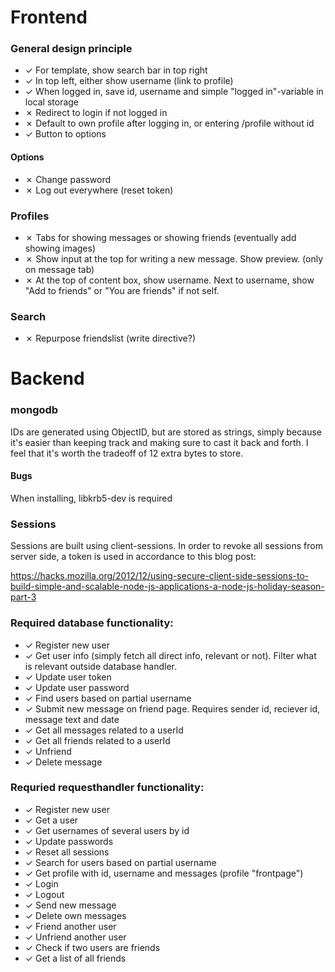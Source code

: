 # Frontend

### General design principle
- ✓ For template, show search bar in top right
- ✓ In top left, either show username (link to profile)
- ✓ When logged in, save id, username and simple "logged in"-variable in local storage
- ✗ Redirect to login if not logged in
- ✗ Default to own profile after logging in, or entering /profile without id
- ✓ Button to options

#### Options
- ✗ Change password
- ✗ Log out everywhere (reset token)

### Profiles
- ✗ Tabs for showing messages or showing friends (eventually add showing images)
- ✗ Show input at the top for writing a new message. Show preview. (only on message tab)
- ✗ At the top of content box, show username. Next to username, show "Add to friends" or "You are friends" if not self.

### Search
- ✗ Repurpose friendslist (write directive?)


# Backend
### mongodb
IDs are generated using ObjectID, but are stored as strings, simply because it's easier than keeping track and making sure to cast it back and forth. I feel that it's worth the tradeoff of 12 extra bytes to store.

#### Bugs
When installing, libkrb5-dev is required

### Sessions
Sessions are built using client-sessions. In order to revoke all sessions from server side, a token is used in accordance to this blog post:

https://hacks.mozilla.org/2012/12/using-secure-client-side-sessions-to-build-simple-and-scalable-node-js-applications-a-node-js-holiday-season-part-3

### Required database functionality:
- ✓ Register new user
- ✓ Get user info (simply fetch all direct info, relevant or not). Filter what is relevant outside database handler.
- ✓ Update user token
- ✓ Update user password
- ✓ Find users based on partial username
- ✓ Submit new message on friend page. Requires sender id, reciever id, message text and date
- ✓ Get all messages related to a userId
- ✓ Get all friends related to a userId
- ✓ Unfriend
- ✓ Delete message

### Requried requesthandler functionality:
- ✓ Register new user
- ✓ Get a user
- ✓ Get usernames of several users by id
- ✓ Update passwords
- ✓ Reset all sessions
- ✓ Search for users based on partial username
- ✓ Get profile with id, username and messages (profile "frontpage")
- ✓ Login
- ✓ Logout
- ✓ Send new message
- ✓ Delete own messages
- ✓ Friend another user
- ✓ Unfriend another user
- ✓ Check if two users are friends
- ✓ Get a list of all friends
